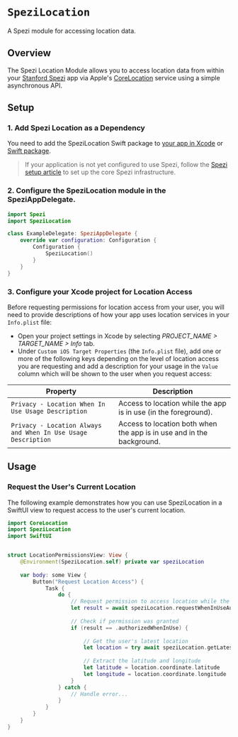 # ``SpeziLocation``

<!--
#
# This source file is part of the SpeziLocation open source project
#
# SPDX-FileCopyrightText: 2022 Stanford University and the project authors (see CONTRIBUTORS.md)
#
# SPDX-License-Identifier: MIT
#       
-->

A Spezi module for accessing location data.

## Overview

The Spezi Location Module allows you to access location data from within your [Stanford Spezi](https://github.com/StanfordSpezi) app via Apple's [CoreLocation](https://developer.apple.com/documentation/corelocation) service using a simple asynchronous API.

## Setup

### 1. Add Spezi Location as a Dependency

You need to add the SpeziLocation Swift package to
[your app in Xcode](https://developer.apple.com/documentation/xcode/adding-package-dependencies-to-your-app#) or
[Swift package](https://developer.apple.com/documentation/xcode/creating-a-standalone-swift-package-with-xcode#Add-a-dependency-on-another-Swift-package).

> If your application is not yet configured to use Spezi, follow the [Spezi setup article](https://swiftpackageindex.com/stanfordspezi/spezi/documentation/spezi/initial-setup) to set up the core Spezi infrastructure.

### 2. Configure the SpeziLocation module in the SpeziAppDelegate.

```swift
import Spezi
import SpeziLocation

class ExampleDelegate: SpeziAppDelegate {
    override var configuration: Configuration {
        Configuration {
            SpeziLocation()
        }
    }
}
```

### 3. Configure your Xcode project for Location Access

Before requesting permissions for location access from your user, you will need to provide descriptions of how your app uses location services in your `Info.plist` file:

- Open your project settings in Xcode by selecting *PROJECT_NAME > TARGET_NAME > Info* tab.
- Under `Custom iOS Target Properties` (the `Info.plist` file), add one or more of the following keys depending on the level of location access you are requesting and add a description for your usage in the `Value` column which will be shown to the user when you request access:

| Property | Description |
|----------|-------------|
| `Privacy - Location When In Use Usage Description` | Access to location while the app is in use (in the foreground). |
| `Privacy - Location Always and When In Use Usage Description` | Access to location both when the app is in use and in the background. |

## Usage

### Request the User's Current Location

The following example demonstrates how you can use SpeziLocation in a SwiftUI view to request access to the user's current location.

```swift
import CoreLocation
import SpeziLocation
import SwiftUI


struct LocationPermissionsView: View {
    @Environment(SpeziLocation.self) private var speziLocation
    
    var body: some View {
        Button("Request Location Access") {
            Task {
                do {
                    // Request permission to access location while the app is in use
                    let result = await speziLocation.requestWhenInUseAuthorization()
                    
                    // Check if permission was granted
                    if (result == .authorizedWhenInUse) {
                        
                        // Get the user's latest location
                        let location = try await speziLocation.getLatestLocation()
                        
                        // Extract the latitude and longitude
                        let latitude = location.coordinate.latitude
                        let longitude = location.coordinate.longitude
                    }
                } catch {
                    // Handle error...
                }
            }
        }
    }
}
```

